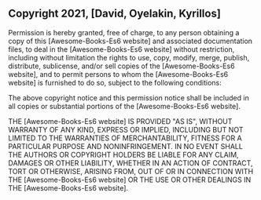 ## Copyright 2021, [David, Oyelakin, Kyrillos]

Permission is hereby granted, free of charge, to any person obtaining a copy of this [Awesome-Books-Es6 website] and associated documentation files, to deal in the [Awesome-Books-Es6 website] without restriction, including without limitation the rights to use, copy, modify, merge, publish, distribute, sublicense, and/or sell copies of the [Awesome-Books-Es6 website], and to permit persons to whom the [Awesome-Books-Es6 website] is furnished to do so, subject to the following conditions:

The above copyright notice and this permission notice shall be included in all copies or substantial portions of the [Awesome-Books-Es6 website].

THE [Awesome-Books-Es6 website] IS PROVIDED "AS IS", WITHOUT WARRANTY OF ANY KIND, EXPRESS OR IMPLIED, INCLUDING BUT NOT LIMITED TO THE WARRANTIES OF MERCHANTABILITY, FITNESS FOR A PARTICULAR PURPOSE AND NONINFRINGEMENT. IN NO EVENT SHALL THE AUTHORS OR COPYRIGHT HOLDERS BE LIABLE FOR ANY CLAIM, DAMAGES OR OTHER LIABILITY, WHETHER IN AN ACTION OF CONTRACT, TORT OR OTHERWISE, ARISING FROM, OUT OF OR IN CONNECTION WITH THE [Awesome-Books-Es6 website] OR THE USE OR OTHER DEALINGS IN THE [Awesome-Books-Es6 website].
